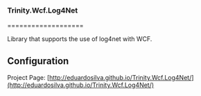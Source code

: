 ### Trinity.Wcf.Log4Net
===================

Library that supports the use of log4net with WCF.

## Configuration
Project Page: [http://eduardosilva.github.io/Trinity.Wcf.Log4Net/](http://eduardosilva.github.io/Trinity.Wcf.Log4Net/)

